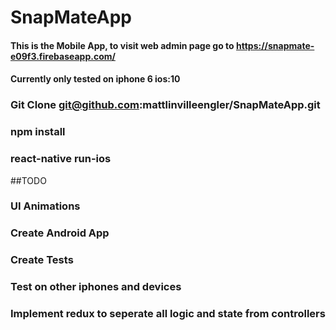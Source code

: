 # SnapMateApp

#### This is the Mobile App, to visit web admin page go to https://snapmate-e09f3.firebaseapp.com/
#### Currently only tested on iphone 6 ios:10
### Git Clone git@github.com:mattlinvilleengler/SnapMateApp.git
### npm install
### react-native run-ios

##TODO
### UI Animations
### Create Android App
### Create Tests
### Test on other iphones and devices
### Implement redux to seperate all logic and state from controllers





